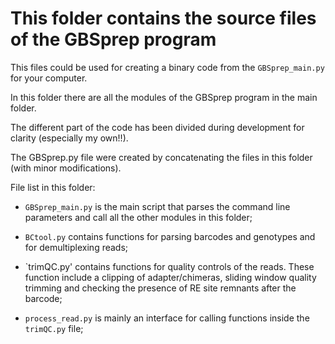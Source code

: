 # This folder contains the source files of the GBSprep program

This files could be used for creating a binary code from the `GBSprep_main.py` for your computer.

In this folder there are all the modules of the GBSprep program in the main folder.

The different part of the code has been divided during development for clarity (especially my own!!).

The GBSprep.py file were created by concatenating the files in this folder (with minor modifications).

File list in this folder:

* `GBSprep_main.py` is the main script that parses the command line parameters and call all the other modules in this folder;

* `BCtool.py` contains functions for parsing barcodes and genotypes and for demultiplexing reads;

* `trimQC.py' contains functions for quality controls of the reads. These function include a clipping of adapter/chimeras, sliding window quality trimming and checking the presence of RE site remnants after the barcode;

* `process_read.py` is mainly an interface for calling functions inside the `trimQC.py` file;




